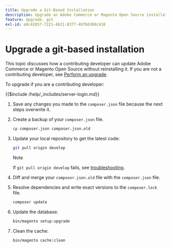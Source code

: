```yaml
---
title: Upgrade a Git-Based Installation
description: Upgrade an Adobe Commerce or Magento Open Source installation that you cloned from a git repository.
feature: Upgrade, git
exl-id: a8c42857-7221-4b21-8377-4bfb6308c418
---
```

# Upgrade a git-based installation

This topic discusses how a contributing developer can update Adobe Commerce or Magento Open Source without reinstalling it. If you are not a contributing developer, see [Perform an upgrade](../implementation/perform-upgrade.md).

To upgrade if you are a contributing developer:

{{$include /help/_includes/server-login.md}}

1. Save any changes you made to the `composer.json` file because the next steps  overwrite it.

1. Create a backup of your `composer.json` file.

   ```bash
   cp composer.json composer.json.old
   ```

1. Update your local repository to get the latest code:

   ```bash
   git pull origin develop
   ```

   >[!NOTE]
   >
   >If `git pull origin develop` fails, see [troubleshooting](https://support.magento.com/hc/en-us/articles/360034229872).

1. Diff and merge your `composer.json.old` file with the `composer.json` file.

1. Resolve dependencies and write exact versions to the `composer.lock` file. 

   ```bash
   composer update
   ```

1. Update the database:

   ```bash
   bin/magento setup:upgrade
   ```

1. Clean the cache:

   ```bash
   bin/magento cache:clean
   ```
